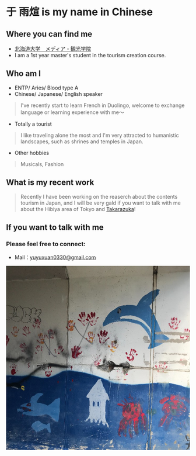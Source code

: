 # 于  雨煊 is my name in Chinese

## Where you can find me
- [北海道大学　メディア・観光学院](https://www.imc.hokudai.ac.jp)
- I am a 1st year master's student in the tourism creation course.

## Who am I
- ENTP/ Aries/ Blood type A
- Chinese/ Japanese/ English speaker
> I've recently start to learn French in Duolingo, welcome to exchange language or learning experience with me～
- Totally a tourist
> I like traveling alone the most and I'm very attracted to humanistic landscapes, such as shrines and temples in Japan.
- Other hobbies
> Musicals, Fashion 

## What is my recent work
>Recently I have been working on the reaserch about the contents tourism in Japan, and I will be very gald if you want to talk with me about the Hibiya area of Tokyo and [Takarazuka](https://kageki.hankyu.co.jp/)!

## If you want to talk with me
### Please feel free to connect:
- Mail：yuyuxuan0330@gmail.com


![alt 属性文本](IMG_7995_700x700.jpeg "照片")
